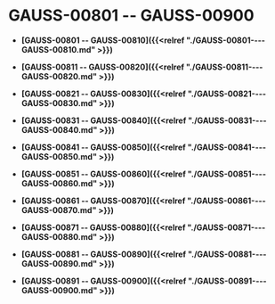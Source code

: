 # GAUSS-00801 -- GAUSS-00900

-   **[GAUSS-00801 -- GAUSS-00810]({{<relref "./GAUSS-00801----GAUSS-00810.md" >}})**  

-   **[GAUSS-00811 -- GAUSS-00820]({{<relref "./GAUSS-00811----GAUSS-00820.md" >}})**  

-   **[GAUSS-00821 -- GAUSS-00830]({{<relref "./GAUSS-00821----GAUSS-00830.md" >}})**  

-   **[GAUSS-00831 -- GAUSS-00840]({{<relref "./GAUSS-00831----GAUSS-00840.md" >}})**  

-   **[GAUSS-00841 -- GAUSS-00850]({{<relref "./GAUSS-00841----GAUSS-00850.md" >}})**  

-   **[GAUSS-00851 -- GAUSS-00860]({{<relref "./GAUSS-00851----GAUSS-00860.md" >}})**  

-   **[GAUSS-00861 -- GAUSS-00870]({{<relref "./GAUSS-00861----GAUSS-00870.md" >}})**  

-   **[GAUSS-00871 -- GAUSS-00880]({{<relref "./GAUSS-00871----GAUSS-00880.md" >}})**  

-   **[GAUSS-00881 -- GAUSS-00890]({{<relref "./GAUSS-00881----GAUSS-00890.md" >}})**  

-   **[GAUSS-00891 -- GAUSS-00900]({{<relref "./GAUSS-00891----GAUSS-00900.md" >}})**  


